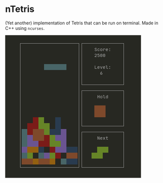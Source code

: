 # nTetris

(Yet another) implementation of Tetris that can be run on terminal. 
Made in C++ using `ncurses`.

![Example image](example.png)